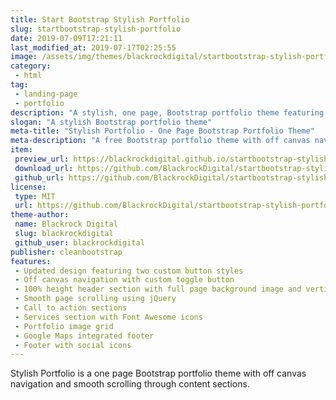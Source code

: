 ```yaml
---
title: Start Bootstrap Stylish Portfolio
slug: startbootstrap-stylish-portfolio
date: 2019-07-09T17:21:11
last_modified_at: 2019-07-17T02:25:55
image: /assets/img/themes/blackrockdigital/startbootstrap-stylish-portfolio/startbootstrap-stylish-portfolio-preview.jpg
category:
 - html
tag:
 - landing-page
 - portfolio
description: "A stylish, one page, Bootstrap portfolio theme featuring off canvas navigation and smooth page scrolling"
slogan: "A stylish Bootstrap portfolio theme"
meta-title: "Stylish Portfolio - One Page Bootstrap Portfolio Theme"
meta-description: "A free Bootstrap portfolio theme with off canvas navigation and smooth page scrolling. All Start Bootstrap templates are free to download and open source."
item:
 preview_url: https://blackrockdigital.github.io/startbootstrap-stylish-portfolio/
 download_url: https://github.com/BlackrockDigital/startbootstrap-stylish-portfolio/archive/gh-pages.zip
 github_url: https://github.com/BlackrockDigital/startbootstrap-stylish-portfolio
license:
 type: MIT
 url: https://github.com/BlackrockDigital/startbootstrap-stylish-portfolio/blob/master/LICENSE
theme-author:
 name: Blackrock Digital
 slug: blackrockdigital
 github_user: blackrockdigital
publisher: cleanbootstrap
features:
 - Updated design featuring two custom button styles
 - Off canvas navigation with custom toggle button
 - 100% height header section with full page background image and vertically centered content
 - Smooth page scrolling using jQuery
 - Call to action sections
 - Services section with Font Awesome icons
 - Portfolio image grid
 - Google Maps integrated footer
 - Footer with social icons
---
```

Stylish Portfolio is a one page Bootstrap portfolio theme with off canvas navigation and smooth scrolling through content sections.
